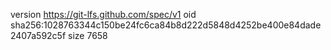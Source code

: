 version https://git-lfs.github.com/spec/v1
oid sha256:1028763344c150be24fc6ca84b8d222d5848d4252be400e84dade2407a592c5f
size 7658
